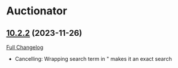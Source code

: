 # Auctionator

## [10.2.2](https://github.com/Auctionator/Auctionator/tree/10.2.2) (2023-11-26)
[Full Changelog](https://github.com/Auctionator/Auctionator/compare/10.2.1...10.2.2) 

- Cancelling: Wrapping search term in " makes it an exact search  
